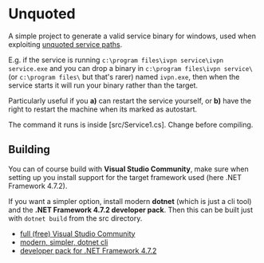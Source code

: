 # Unquoted

A simple project to generate a valid service binary for windows, used when exploiting [unquoted service paths](https://book.hacktricks.xyz/windows-hardening/windows-local-privilege-escalation#unquoted-service-paths).

E.g. if the service is running `c:\program files\ivpn service\ivpn service.exe` and you can drop a binary in `c:\program files\ivpn service\` (or `c:\program files\` but that's rarer) named `ivpn.exe`, then when the service starts it will run your binary rather than the target.

Particularly useful if you **a)** can restart the service yourself, or **b)** have the right to restart the machine when its marked as autostart.

The command it runs is inside [src/Service1.cs]. Change before compiling.

## Building

You can of course build with **Visual Studio Community**, make sure when setting up you install support for the target framework used (here .NET Framework 4.7.2).

If you want a simpler option, install modern **dotnet** (which is just a cli tool) and the **.NET Framework 4.7.2 developer pack**. Then this can be built just with `dotnet build` from the src directory.

- [full (free) Visual Studio Community](https://visualstudio.microsoft.com/vs/community/)
- [modern, simpler, dotnet cli](https://dotnet.microsoft.com/en-us/download)
- [developer pack for .NET Framework 4.7.2](https://dotnet.microsoft.com/en-us/download/dotnet-framework/thank-you/net472-developer-pack-offline-installer)